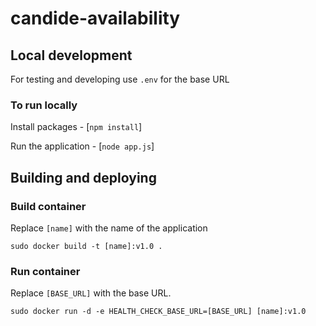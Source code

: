 # candide-availability

## Local development

For testing and developing use `.env` for the base URL

### To run locally

Install packages - [`npm install`]

Run the application - [`node app.js`] 

## Building and deploying

### Build container
Replace `[name]` with the name of the application

`sudo docker build -t [name]:v1.0 .`

### Run container
Replace `[BASE_URL]` with the base URL.

`sudo docker run -d -e HEALTH_CHECK_BASE_URL=[BASE_URL] [name]:v1.0`
